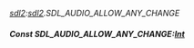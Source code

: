 _[sdl2](../../modules/sdl2/sdl2-module.md):[sdl2](../../modules/sdl2/sdl2-module.md).SDL\_AUDIO\_ALLOW\_ANY\_CHANGE_
##### Const SDL\_AUDIO\_ALLOW\_ANY\_CHANGE:[Int](../../modules/wonkey/wonkey-types-int.md)
